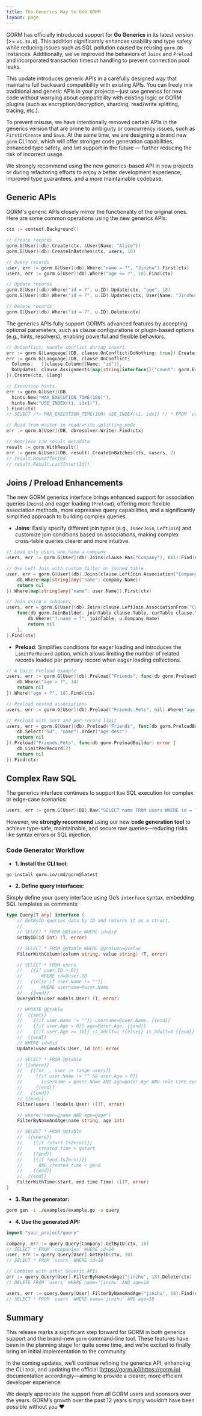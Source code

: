 ```yaml
---
title: The Generics Way to Use GORM
layout: page
---
```


GORM has officially introduced support for **Go Generics** in its latest version (>= `v1.30.0`). This addition significantly enhances usability and type safety while reducing issues such as SQL pollution caused by reusing `gorm.DB` instances. Additionally, we've improved the behaviors of `Joins` and `Preload` and incorporated transaction timeout handling to prevent connection pool leaks.

This update introduces generic APIs in a carefully designed way that maintains full backward compatibility with existing APIs. You can freely mix traditional and generic APIs in your projects—just use generics for new code without worrying about compatibility with existing logic or GORM plugins (such as encryption/decryption, sharding, read/write splitting, tracing, etc.).

To prevent misuse, we have intentionally removed certain APIs in the generics version that are prone to ambiguity or concurrency issues, such as `FirstOrCreate` and `Save`. At the same time, we are designing a brand new `gorm` CLI tool, which will offer stronger code generation capabilities, enhanced type safety, and lint support in the future — further reducing the risk of incorrect usage.

We strongly recommend using the new generics-based API in new projects or during refactoring efforts to enjoy a better development experience, improved type guarantees, and a more maintainable codebase.

## Generic APIs

GORM's generic APIs closely mirror the functionality of the original ones. Here are some common operations using the new generics APIs:

```go
ctx := context.Background()

// Create records
gorm.G[User](db).Create(ctx, &User{Name: "Alice"})
gorm.G[User](db).CreateInBatches(ctx, users, 10)

// Query records
user, err := gorm.G[User](db).Where("name = ?", "Jinzhu").First(ctx)
users, err := gorm.G[User](db).Where("age <= ?", 18).Find(ctx)

// Update records
gorm.G[User](db).Where("id = ?", u.ID).Update(ctx, "age", 18)
gorm.G[User](db).Where("id = ?", u.ID).Updates(ctx, User{Name: "Jinzhu", Age: 18})

// Delete records
gorm.G[User](db).Where("id = ?", u.ID).Delete(ctx)
```

The generics APIs fully support GORM’s advanced features by accepting optional parameters, such as clause configurations or plugin-based options (e.g., hints, resolvers), enabling powerful and flexible behaviors.

```go
// OnConflict: Handle conflict during insert
err := gorm.G[Language](DB, clause.OnConflict{DoNothing: true}).Create(ctx, &lang)
err := gorm.G[Language](DB, clause.OnConflict{
  Columns:   []clause.Column{{Name: "id"}},
  DoUpdates: clause.Assignments(map[string]interface{}{"count": gorm.Expr("GREATEST(count, VALUES(count))")}),
}).Create(ctx, &lang)

// Execution hints
err := gorm.G[User](DB,
  hints.New("MAX_EXECUTION_TIME(100)"),
  hints.New("USE_INDEX(t1, idx1)"),
).Find(ctx)
// SELECT /*+ MAX_EXECUTION_TIME(100) USE_INDEX(t1, idx1) */ * FROM `users`

// Read from master in read/write splitting mode
err := gorm.G[User](DB, dbresolver.Write).Find(ctx)

// Retrieve raw result metadata
result := gorm.WithResult()
err := gorm.G[User](DB, result).CreateInBatches(ctx, &users, 2)
// result.RowsAffected
// result.Result.LastInsertId()
```

## Joins / Preload Enhancements

The new GORM generics interface brings enhanced support for association queries (`Joins`) and eager loading (`Preload`), offering more flexible association methods, more expressive query capabilities, and a significantly simplified approach to building complex queries.

- **Joins**: Easily specify different join types (e.g., `InnerJoin`, `LeftJoin`) and customize join conditions based on associations, making complex cross-table queries clearer and more intuitive.

```go
// Load only users who have a company
users, err := gorm.G[User](db).Joins(clause.Has("Company"), nil).Find(ctx)

// Use Left Join with custom filter on joined table
user, err = gorm.G[User](db).Joins(clause.LeftJoin.Association("Company"), func(db gorm.JoinBuilder, joinTable clause.Table, curTable clause.Table) error {
    db.Where(map[string]any{"name": company.Name})
    return nil
}).Where(map[string]any{"name": user.Name}).First(ctx)

// Join using a subquery
users, err = gorm.G[User](db).Joins(clause.LeftJoin.AssociationFrom("Company", gorm.G[Company](DB).Select("Name")).As("t"),
    func(db gorm.JoinBuilder, joinTable clause.Table, curTable clause.Table) error {
        db.Where("?.name = ?", joinTable, u.Company.Name)
        return nil
    },
).Find(ctx)
```

- **Preload**: Simplifies conditions for eager loading and introduces the `LimitPerRecord` option, which allows limiting the number of related records loaded per primary record when eager loading collections.

```go
// A basic Preload example
users, err := gorm.G[User](db).Preload("Friends", func(db gorm.PreloadBuilder) error {
    db.Where("age > ?", 14)
    return nil
}).Where("age > ?", 18).Find(ctx)

// Preload nested associations
users, err := gorm.G[User](db).Preload("Friends.Pets", nil).Where("age > ?", 18).Find(ctx)

// Preload with sort and per-record limit
users, err = gorm.G[User](db).Preload("Friends", func(db gorm.PreloadBuilder) error {
    db.Select("id", "name").Order("age desc")
    return nil
}).Preload("Friends.Pets", func(db gorm.PreloadBuilder) error {
    db.LimitPerRecord(2)
    return nil
}).Find(ctx)
```

## Complex Raw SQL

The generics interface continues to support `Raw` SQL execution for complex or edge-case scenarios:

```go
users, err := gorm.G[User](DB).Raw("SELECT name FROM users WHERE id = ?", user.ID).Find(ctx)
```

However, we **strongly recommend** using our new **code generation tool** to achieve type-safe, maintainable, and secure raw queries—reducing risks like syntax errors or SQL injection.

### Code Generator Workflow

- **1. Install the CLI tool:**

```bash
go install gorm.io/cmd/gorm@latest
```

- **2. Define query interfaces:**

Simply define your query interface using Go’s `interface` syntax, embedding SQL templates as comments:

```go
type Query[T any] interface {
	// GetByID queries data by ID and returns it as a struct.
	//
	// SELECT * FROM @@table WHERE id=@id
	GetByID(id int) (T, error)

	// SELECT * FROM @@table WHERE @@column=@value
	FilterWithColumn(column string, value string) (T, error)

	// SELECT * FROM users
	//   {{if user.ID > 0}}
	//       WHERE id=@user.ID
	//   {{else if user.Name != ""}}
	//       WHERE username=@user.Name
	//   {{end}}
	QueryWith(user models.User) (T, error)

	// UPDATE @@table
	//  {{set}}
	//    {{if user.Name != ""}} username=@user.Name, {{end}}
	//    {{if user.Age > 0}} age=@user.Age, {{end}}
	//    {{if user.Age >= 18}} is_adult=1 {{else}} is_adult=0 {{end}}
	//  {{end}}
	// WHERE id=@id
	Update(user models.User, id int) error

	// SELECT * FROM @@table
	// {{where}}
	//   {{for _, user := range users}}
	//     {{if user.Name != "" && user.Age > 0}}
	//       (username = @user.Name AND age=@user.Age AND role LIKE concat("%",@user.Role,"%")) OR
	//     {{end}}
	//   {{end}}
	// {{end}}
	Filter(users []models.User) ([]T, error)

	// where("name=@name AND age=@age")
	FilterByNameAndAge(name string, age int)

	// SELECT * FROM @@table
	//  {{where}}
	//    {{if !start.IsZero()}}
	//      created_time > @start
	//    {{end}}
	//    {{if !end.IsZero()}}
	//      AND created_time < @end
	//    {{end}}
	//  {{end}}
	FilterWithTime(start, end time.Time) ([]T, error)
}
```

- **3. Run the generator:**

```bash
gorm gen -i ./examples/example.go -o query
```

- **4. Use the generated API:**

```go
import "your_project/query"

company, err := query.Query[Company].GetByID(ctx, 10)
// SELECT * FROM `companies` WHERE id=10
user, err := query.Query[User].GetByID(ctx, 10)
// SELECT * FROM `users` WHERE id=10

// Combine with other Generic APIs
err := query.Query[User].FilterByNameAndAge("jinzhu", 18).Delete(ctx)
// DELETE FROM `users` WHERE name='jinzhu' AND age=18

users, err := query.Query[User].FilterByNameAndAge("jinzhu", 18).Find(ctx)
// SELECT * FROM `users` WHERE name='jinzhu' AND age=18
```

## Summary

This release marks a significant step forward for GORM in both generics support and the brand-new `gorm` command-line tool. These features have been in the planning stage for quite some time, and we’re excited to finally bring an initial implementation to the community.

In the coming updates, we’ll continue refining the generics API, enhancing the CLI tool, and updating the official [https://gorm.io](https://gorm.io) documentation accordingly—aiming to provide a clearer, more efficient developer experience.

We deeply appreciate the support from all GORM users and sponsors over the years. GORM’s growth over the past 12 years simply wouldn’t have been possible without you ❤️
